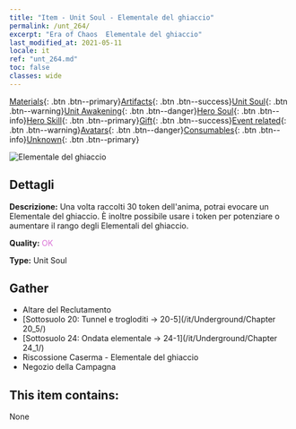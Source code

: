 ```yaml
---
title: "Item - Unit Soul - Elementale del ghiaccio"
permalink: /unt_264/
excerpt: "Era of Chaos  Elementale del ghiaccio"
last_modified_at: 2021-05-11
locale: it
ref: "unt_264.md"
toc: false
classes: wide
---
```

 [Materials](/ItemsIT/){: .btn .btn--primary}[Artifacts](/ItemsIT/Artifacts/){: .btn .btn--success}[Unit Soul](/ItemsIT/UnitSoul/){: .btn .btn--warning}[Unit Awakening](/ItemsIT/UnitAwakening/){: .btn .btn--danger}[Hero Soul](/ItemsIT/HeroSoul/){: .btn .btn--info}[Hero Skill](/ItemsIT/HeroSkill/){: .btn .btn--primary}[Gift](/ItemsIT/Gift/){: .btn .btn--success}[Event related](/ItemsIT/Events/){: .btn .btn--warning}[Avatars](/ItemsIT/Avatars/){: .btn .btn--danger}[Consumables](/ItemsIT/Consumables/){: .btn .btn--info}[Unknown](/ItemsIT/Unknown/){: .btn .btn--primary}

 ![Elementale del ghiaccio](/images/u/ti_bingyuansu2.jpg)

## Dettagli
 **Descrizione:** Una volta raccolti 30 token dell'anima, potrai evocare un Elementale del ghiaccio. È inoltre possibile usare i token per potenziare o aumentare il rango degli Elementali del ghiaccio.

 **Quality:** <span style="color: #DA70D6">OK</span>

 **Type:** Unit Soul

## Gather

*    Altare del Reclutamento 
*    [Sottosuolo 20: Tunnel e trogloditi -> 20-5](/it/Underground/Chapter 20_5/) 
*    [Sottosuolo 24: Ondata elementale -> 24-1](/it/Underground/Chapter 24_1/) 
*    Riscossione Caserma - Elementale del ghiaccio 
*    Negozio della Campagna 

## This item contains:

  None

